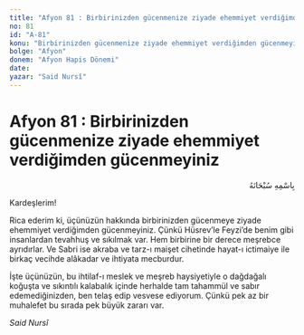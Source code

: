 ```yaml
---
title: "Afyon 81 : Birbirinizden gücenmenize ziyade ehemmiyet verdiğimden gücenmeyiniz"
no: 81
id: "A-81"
konu: "Birbirinizden gücenmenize ziyade ehemmiyet verdiğimden gücenmeyiniz"
bolge: "Afyon"
donem: "Afyon Hapis Dönemi"
date: 
yazar: "Said Nursî"
---
```


# Afyon 81 : Birbirinizden gücenmenize ziyade ehemmiyet verdiğimden gücenmeyiniz

<p class="arabic" dir="rtl" title="Meal: “Her türlü noksan sıfatlardan yüce olan Allah’ın adıyla.”">بِاسْمِهِ سُبْحَانَهُ</p>

Kardeşlerim!

Rica ederim ki, üçünüzün hakkında birbirinizden gücenmeye ziyade ehemmiyet verdiğimden gücenmeyiniz. Çünkü Hüsrev’le Feyzi’de benim gibi insanlardan tevahhuş ve sıkılmak var. Hem birbirine bir derece meşrebce ayrıdırlar. Ve Sabri ise akraba ve tarz-ı maişet cihetinde hayat-ı ictimaiye ile birkaç vecihde alâkadar ve ihtiyata mecburdur.

İşte üçünüzün, bu ihtilaf-ı meslek ve meşreb haysiyetiyle o dağdağalı koğuşta ve sıkıntılı kalabalık içinde herhalde tam tahammül ve sabır edemediğinizden, ben telaş edip vesvese ediyorum. Çünkü pek az bir muhalefet bu sırada pek büyük zararı var.

*Said Nursî*
